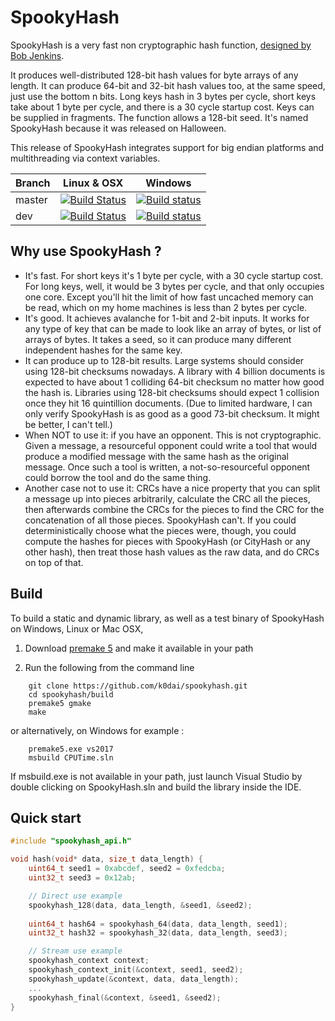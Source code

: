 SpookyHash
==========

SpookyHash is a very fast non cryptographic hash function, [designed by Bob Jenkins](http://burtleburtle.net/bob/hash/spooky.html).

It produces well-distributed 128-bit hash values for byte arrays of any length.
It can produce 64-bit and 32-bit hash values too, at the same speed, just use the bottom n bits. Long keys hash in 3 bytes per cycle, short keys take about 1 byte per cycle, and there is a 30 cycle startup cost. Keys can be supplied in fragments.
The function allows a 128-bit seed. It's named SpookyHash because it was released on Halloween.

This release of SpookyHash integrates support for big endian platforms and multithreading via context variables.

Branch|Linux & OSX|Windows
--- | --- | ---
master|[![Build Status](https://travis-ci.org/k0dai/spookyhash.svg?branch=master)](https://travis-ci.org/k0dai/spookyhash)|[![Build status](https://ci.appveyor.com/api/projects/status/d3w4v68a5ws27g73/branch/master?svg=true)](https://ci.appveyor.com/project/gpnuma/spookyhash/branch/master)
dev|[![Build Status](https://travis-ci.org/k0dai/spookyhash.svg?branch=dev)](https://travis-ci.org/k0dai/spookyhash)|[![Build status](https://ci.appveyor.com/api/projects/status/d3w4v68a5ws27g73/branch/dev?svg=true)](https://ci.appveyor.com/project/gpnuma/spookyhash/branch/dev)

Why use SpookyHash ?
--------------------

*   It's fast. For short keys it's 1 byte per cycle, with a 30 cycle startup cost. For long keys, well, it would be 3 bytes per cycle, and that only occupies one core. Except you'll hit the limit of how fast uncached memory can be read, which on my home machines is less than 2 bytes per cycle.
*   It's good. It achieves avalanche for 1-bit and 2-bit inputs. It works for any type of key that can be made to look like an array of bytes, or list of arrays of bytes. It takes a seed, so it can produce many different independent hashes for the same key.
*   It can produce up to 128-bit results. Large systems should consider using 128-bit checksums nowadays. A library with 4 billion documents is expected to have about 1 colliding 64-bit checksum no matter how good the hash is. Libraries using 128-bit checksums should expect 1 collision once they hit 16 quintillion documents. (Due to limited hardware, I can only verify SpookyHash is as good as a good 73-bit checksum. It might be better, I can't tell.)
*   When NOT to use it: if you have an opponent. This is not cryptographic. Given a message, a resourceful opponent could write a tool that would produce a modified message with the same hash as the original message. Once such a tool is written, a not-so-resourceful opponent could borrow the tool and do the same thing.
*   Another case not to use it: CRCs have a nice property that you can split a message up into pieces arbitrarily, calculate the CRC all the pieces, then afterwards combine the CRCs for the pieces to find the CRC for the concatenation of all those pieces. SpookyHash can't. If you could deterministically choose what the pieces were, though, you could compute the hashes for pieces with SpookyHash (or CityHash or any other hash), then treat those hash values as the raw data, and do CRCs on top of that.

Build
-----
To build a static and dynamic library, as well as a test binary of SpookyHash on Windows, Linux or Mac OSX,

1) Download [premake 5](http://premake.github.io/) and make it available in your path

2) Run the following from the command line

```
    git clone https://github.com/k0dai/spookyhash.git
    cd spookyhash/build
    premake5 gmake
    make
```

or alternatively, on Windows for example :

```
    premake5.exe vs2017
    msbuild CPUTime.sln
```

If msbuild.exe is not available in your path, just launch Visual Studio by double clicking on SpookyHash.sln and build the library inside the IDE.

Quick start
-----------
```C
#include "spookyhash_api.h"

void hash(void* data, size_t data_length) {
    uint64_t seed1 = 0xabcdef, seed2 = 0xfedcba;
    uint32_t seed3 = 0x12ab;

    // Direct use example
    spookyhash_128(data, data_length, &seed1, &seed2);                  // Initially, seed1 and seed2 are used as seeds for the hash,
                                                                        // on function return they contain the resulting 128-bit hash in two uint64_t parts
    uint64_t hash64 = spookyhash_64(data, data_length, seed1);          // Produce 64-bit hash from seed1
    uint32_t hash32 = spookyhash_32(data, data_length, seed3);          // Produce 32-bit hash from seed3

    // Stream use example
    spookyhash_context context;                                         // Create a context variable
    spookyhash_context_init(&context, seed1, seed2);                    // Initialize the context with seed1 and seed2
    spookyhash_update(&context, data, data_length);                     // Add data to hash, use this function repeatedly
    ...
    spookyhash_final(&context, &seed1, &seed2);                         // seed1 and seed2 now contain the resulting 128-bit hash in two uint64_t parts
}
```
